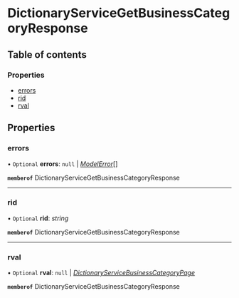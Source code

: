 # DictionaryServiceGetBusinessCategoryResponse


## Table of contents

### Properties

- [errors](dictionaryservicegetbusinesscategoryresponse.md#errors)
- [rid](dictionaryservicegetbusinesscategoryresponse.md#rid)
- [rval](dictionaryservicegetbusinesscategoryresponse.md#rval)

## Properties

### errors

• `Optional` **errors**: ``null`` \| [*ModelError*](modelerror.md)[]

**`memberof`** DictionaryServiceGetBusinessCategoryResponse

___

### rid

• `Optional` **rid**: *string*

**`memberof`** DictionaryServiceGetBusinessCategoryResponse

___

### rval

• `Optional` **rval**: ``null`` \| [*DictionaryServiceBusinessCategoryPage*](dictionaryservicebusinesscategorypage.md)

**`memberof`** DictionaryServiceGetBusinessCategoryResponse
